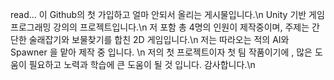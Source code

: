 read...
이 Github의 첫 가입하고 얼마 안되서 올리는 게시물입니다.\n
Unity 기반 게임프로그래밍 강의의 프로젝트입니다.\n
저 포함 총 4명의 인원이 제작중이며, 주제는 간단한 술래잡기와 보물찾기를 합친 2D 게임입니다.\n
저는 따라오는 적의 AI와 Spawner 을 맡아 제작 중 입니다. \n
저의 첫 프로젝트이자 첫 팀 작품이기에 , 많은 도움이 필요하고 노력과 학습에 큰 도움이 될 것 입니다. 감사합니다.\n
